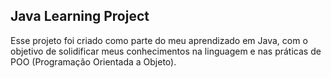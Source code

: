 ## Java Learning Project

Esse projeto foi criado como parte do meu aprendizado em Java, com o objetivo de solidificar meus conhecimentos na linguagem e nas práticas de POO (Programação Orientada a Objeto). 
